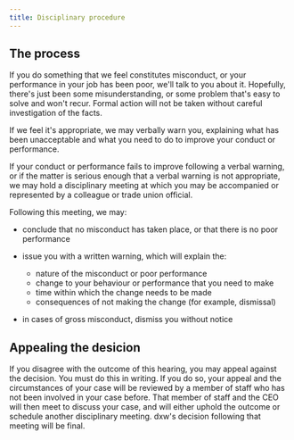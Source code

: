 ```yaml
---
title: Disciplinary procedure
---
```


## The process

If you do something that we feel constitutes misconduct, or your performance in
your job has been poor, we'll talk to you about it. Hopefully, there's just been
some misunderstanding, or some problem that's easy to solve and won't recur.
Formal action will not be taken without careful investigation of the facts.

If we feel it's appropriate, we may verbally warn you, explaining what has been
unacceptable and what you need to do to improve your conduct or performance.

If your conduct or performance fails to improve following a verbal warning, or
if the matter is serious enough that a verbal warning is not appropriate, we may
hold a disciplinary meeting at which you may be accompanied or represented by a
colleague or trade union official.

Following this meeting, we may:

- conclude that no misconduct has taken place, or that there is no poor
  performance
- issue you with a written warning, which will explain the:

  - nature of the misconduct or poor performance
  - change to your behaviour or performance that you need to make
  - time within which the change needs to be made
  - consequences of not making the change (for example, dismissal)
- in cases of gross misconduct, dismiss you without notice

## Appealing the desicion

If you disagree with the outcome of this hearing, you may appeal against the
decision. You must do this in writing. If you do so, your appeal and the
circumstances of your case will be reviewed by a member of staff who has not
been involved in your case before. That member of staff and the CEO will then
meet to discuss your case, and will either uphold the outcome or schedule
another disciplinary meeting. dxw's decision following that meeting will be
final.
